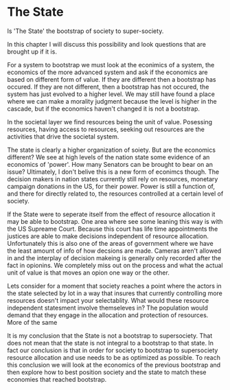 # The State

Is 'The State' the bootstrap of society to super-society.

In this chapter I will discuss this possibility and look questions that are brought up if it is.

For a system to bootstrap we must look at the econimics of a system, the economics of the more advanced system and ask if the economics are based on different form of value.  If they are different then a bootstrap has occured. If they are not different, then a bootstrap has not occured, the system has just evolved to a higher level.  We may still have found a place where we can make a morality judgment because the level is higher in the cascade, but if the economics haven't changed it is not a bootstrap.

In the societal layer we find resources being the unit of value.  Posessing resources, having access to resources, seeking out resources are the activities that drive the societal system.

The state is clearly a higher organization of soiety.  But are the economics different?  We see at high levels of the nation state some evidence of an economics of 'power'.  How many Senators can be brought to bear on an issue?  Ultimately, I don't belive this is a new form of econimcs though.  The decision makers in nation states currently still rely on resources, monetary campaign donations in the US, for their power.  Power is still a function of, and there for directly related to, the resources controlled at a certain level of society.

If the State were to seperate itself from the effect of resource allocation it may be able to bootstrap.  One area where see some leaning this way is with the US Supreame Court.  Because this court has life time appointments the justices are able to make decisions independent of resource allocation.  Unfortunately this is also one of the areas of government where we have the least amount of info of how decsions are made.  Cameras aren't allowed in and the interplay of decision makeing is generally only recorded after the fact in opionins.  We completely miss out on the process and what the actual unit of value is that moves an opion one way or the other.

Lets consider for a moment that society reaches a point where the actors in the state selected by lot in a way that insures that currently controlling more resources doesn't impact your selectablity.  What would these resource independent statesment involve themseleves in?  The population would demand that they engage in the allocation and protection of resources.  More of the same

It is my conclusion that the State is not a bootstrap to supersociety.  That does not mean that the state is not integral to a bootstrap to that state.  In fact our conclusion is that in order for society to bootstrap to supersociety resource allocation and use needs to be as optimized as possible.  To reach this conclusion we will look at the economics of the previous bootstrap and then explore how to best position society and the state to match these economies that reached bootstrap.
